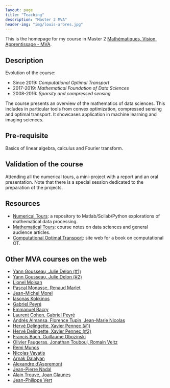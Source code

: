 ```yaml
---
layout: page
title: "Teaching"
description: "Master 2 MVA"
header-img: "img/louis-arbres.jpg"
---
```


This is the homepage for my course in Master 2 [Mathématiques, Vision, Apprentissage - MVA](http://www.math.ens-cachan.fr/version-francaise/formations/master-mva/).

Description
-----------------

Evolution of the course:
- Since 2019: _Computational Optimal Transport_
- 2017-2019: _Mathematical Foundation of Data Sciences_
- 2008-2016: _Sparsity and compressed sensing_

The course presents an overview of the mathematics of data sciences. This includes in particular tools from convex optimization, compressed sensing and optimal transport. It showcases application in machine learning and imaging sciences.


Pre-requisite
-----------------
Basics of linear algebra, calculus and Fourier transform.


Validation of the course
-----------------
Attending all the numerical tours, a mini-project with a report and an oral presentation. Note that there is a special session dedicated to the preparation of the projects.


Resources
-----------------

* [Numerical Tours](http://www.numerical-tours.com): a repository to Matlab/Scilab/Python explorations of mathematical data processing.
* [Mathematical Tours](https://mathematical-tours.github.io/): course notes on data sciences and general audience articles.
* [Computational Optimal Transport](https://optimaltransport.github.io/): site web for a book on computational OT.


Other MVA courses on the web
-----------------

* [Yann Gousseau, Julie Delon  (#1)](http://perso.telecom-paristech.fr/~gousseau/MVA/)
* [Yann Gousseau, Julie Delon (#2)](http://delon.wp.mines-telecom.fr/enseignement/mva-analyse-dimages-et-geometrie-stochastique/)
* [Lionel Moisan](http://www.math-info.univ-paris5.fr/~moisan/mva/index.php)
* [Pascal Monasse, Renaud Marlet](http://imagine.enpc.fr/~monasse/Stereo/)
* [Jean-Michel Morel](http://dev.ipol.im/~morel/Dossier_MVA_2011_Cours_Transparents_Documents/Programme_Cours_MVA_et_Module_IPOL_Jean-Michel_Morel.pdf)
* [Iasonas Kokkinos ](http://vision.mas.ecp.fr/Personnel/iasonas/teaching.html)
* [Gabriel Peyr&eacute;](https://www.ceremade.dauphine.fr/~peyre/teaching/)
* [Emmanuel Bacry](http://www.cmap.polytechnique.fr/~bacry/MVA/)
* [Laurent Cohen, Gabriel Peyr&eacute;](https://www.ceremade.dauphine.fr/~cohen/MVA/)
* [Andr&eacute;s Almansa, Florence Tupin, Jean-Marie Nicolas](http://perso.telecom-paristech.fr/~almansa/MVA-ISat/)
* [Herv&eacute; Delingette, Xavier Pennec (#1)](http://www-sop.inria.fr/asclepios/cours/MVA-2012-2013/Module1/)
* [Herv&eacute; Delingette, Xavier Pennec (#2)](http://www-sop.inria.fr/asclepios/cours/MVA-2012-2013/Module2/)
* [Francis Bach, Guillaume Obozinski](http://www.di.ens.fr/~fbach/courses/fall2012/)
* [Olivier Faugeras, Jonathan Touboul, Romain Veltz](http://www-sop.inria.fr/members/Olivier.Faugeras/MVA/MMN.html)
* [Remi Munos](http://researchers.lille.inria.fr/~munos/master-mva/)
* [Nicolas Vayatis ](http://nvayatis.perso.math.cnrs.fr/mva_course_2012.xht)
* [Arnak Dalalyan ](http://certis.enpc.fr/~dalalyan/MVA.html)
* [Alexandre d'Aspremont](http://www.cmap.polytechnique.fr/~aspremon/OptConvexeM2.html)
* [Jean-Pierre Nadal](http://www.lps.ens.fr/~nadal/Cours/MVA/)
* [Alain Trouv&eacute;, Joan Glaunes](http://atrouve.perso.math.cnrs.fr/GEF/index.html)
* [Jean-Philippe Vert](http://cbio.ensmp.fr/~jvert/svn/kernelcourse/course/2013mva/index.htm)
